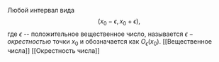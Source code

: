 Любой интервал вида $$
(x_{0} - \epsilon, x_{0} + \epsilon),
	$$где $\epsilon$ -- положительное вещественное число, называется $\epsilon - окрестностью$ точки $x_{0}$ и обозначается как $O_{\epsilon}(x_{0})$.
[[Вещественное числа]]
[[Окрестность числа]]
